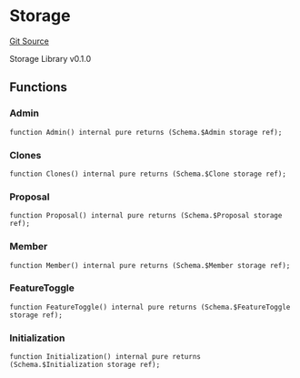 # Storage
[Git Source](https://github.com/metacontract/mc/blob/b874bc295b567a7e9bd6d6c63dfe84df116a2f3a/src/std/storage/Storage.sol)

Storage Library v0.1.0


## Functions
### Admin


```solidity
function Admin() internal pure returns (Schema.$Admin storage ref);
```

### Clones


```solidity
function Clones() internal pure returns (Schema.$Clone storage ref);
```

### Proposal


```solidity
function Proposal() internal pure returns (Schema.$Proposal storage ref);
```

### Member


```solidity
function Member() internal pure returns (Schema.$Member storage ref);
```

### FeatureToggle


```solidity
function FeatureToggle() internal pure returns (Schema.$FeatureToggle storage ref);
```

### Initialization


```solidity
function Initialization() internal pure returns (Schema.$Initialization storage ref);
```

